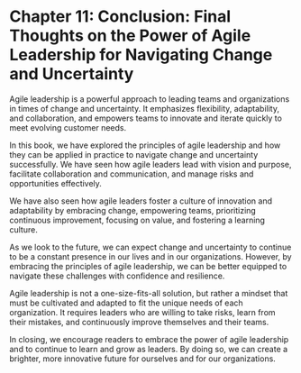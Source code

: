 Chapter 11: Conclusion: Final Thoughts on the Power of Agile Leadership for Navigating Change and Uncertainty
=============================================================================================================

Agile leadership is a powerful approach to leading teams and organizations in times of change and uncertainty. It emphasizes flexibility, adaptability, and collaboration, and empowers teams to innovate and iterate quickly to meet evolving customer needs.

In this book, we have explored the principles of agile leadership and how they can be applied in practice to navigate change and uncertainty successfully. We have seen how agile leaders lead with vision and purpose, facilitate collaboration and communication, and manage risks and opportunities effectively.

We have also seen how agile leaders foster a culture of innovation and adaptability by embracing change, empowering teams, prioritizing continuous improvement, focusing on value, and fostering a learning culture.

As we look to the future, we can expect change and uncertainty to continue to be a constant presence in our lives and in our organizations. However, by embracing the principles of agile leadership, we can be better equipped to navigate these challenges with confidence and resilience.

Agile leadership is not a one-size-fits-all solution, but rather a mindset that must be cultivated and adapted to fit the unique needs of each organization. It requires leaders who are willing to take risks, learn from their mistakes, and continuously improve themselves and their teams.

In closing, we encourage readers to embrace the power of agile leadership and to continue to learn and grow as leaders. By doing so, we can create a brighter, more innovative future for ourselves and for our organizations.
